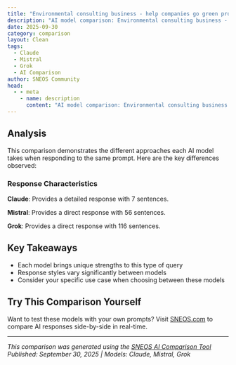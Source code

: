 ```yaml
---
title: "Environmental consulting business - help companies go green profitably"
description: "AI model comparison: Environmental consulting business - help companies go green profitably..."
date: 2025-09-30
category: comparison
layout: Clean
tags:
  - Claude
  - Mistral
  - Grok
  - AI Comparison
author: SNEOS Community
head:
  - - meta
    - name: description
      content: "AI model comparison: Environmental consulting business - help companies go green profitably..."
---
```


<ChatComparison
  title="Environmental consulting business - help companies go green profitably"
  prompt="Environmental consulting business - help companies go green profitably"
  :responses='{
    "Claude": "This is a smart business concept with growing demand! Here\u0027s how to structure and launch your environmental consulting practice:\n\n## Core Service Offerings\n\n**Energy Efficiency Audits**\n- Lighting upgrades (LED conversion)\n- HVAC optimization\n- Building envelope improvements\n- Equipment efficiency assessments\n\n**Waste Reduction Programs**\n- Waste stream analysis\n- Recycling program design\n- Packaging optimization\n- Circular economy strategies\n\n**Sustainability Reporting**\n- ESG compliance assistance\n- Carbon footprint assessments\n- Sustainability metrics tracking\n- Regulatory compliance support\n\n## Revenue Model Options\n\n- **Project-based fees** ($5K-50K\u002B per engagement)\n- **Hourly consulting** ($75-200/hour based on expertise)\n- **Performance-based pricing** (share of savings generated)\n- **Monthly retainers** for ongoing sustainability management\n- **Training workshops** and certification programs\n\n## Target Market Segments\n\n**Small-Medium Businesses** (easier entry point)\n- Restaurants and hospitality\n- Manufacturing facilities\n- Office buildings\n- Retail chains\n\n**Larger Corporations** (higher value contracts)\n- Fortune 500 sustainability initiatives\n- Supply chain optimization\n- Net-zero goal achievement\n\n## Getting Started Steps\n\n1. **Obtain relevant certifications** (LEED, CEM, sustainability credentials)\n2. **Build case studies** with pilot clients\n3. **Develop ROI calculators** and assessment tools\n4. **Network** at sustainability conferences and business events\n5. **Partner** with implementation contractors for referrals\n\nWhat type of environmental focus interests you most - energy, waste, or broader sustainability strategy?",
    "Mistral": "Starting an environmental consulting business focused on helping companies go green profitably is a timely and valuable venture. Here are some steps and considerations to help you get started:\n\n### 1. **Market Research and Business Plan**\n   - **Identify Target Market:** Determine which industries and types of businesses you will target (e.g., manufacturing, retail, tech, etc.).\n   - **Competitive Analysis:** Research existing environmental consulting firms to understand their services, pricing, and market positioning.\n   - **Business Plan:** Develop a comprehensive business plan outlining your mission, vision, services, target market, marketing strategy, financial projections, and operational plan.\n\n### 2. **Define Your Services**\n   - **Sustainability Audits:** Assess a company\u0027s current environmental impact and identify areas for improvement.\n   - **Energy Efficiency:** Help businesses reduce energy consumption and costs through efficient technologies and practices.\n   - **Waste Management:** Develop strategies for waste reduction, recycling, and sustainable disposal.\n   - **Green Building:** Consult on eco-friendly building materials and design.\n   - **Supply Chain Sustainability:** Assist in sourcing sustainable materials and suppliers.\n   - **Regulatory Compliance:** Ensure companies meet environmental regulations and standards.\n   - **Carbon Footprint Reduction:** Implement strategies to reduce carbon emissions.\n   - **Corporate Social Responsibility (CSR):** Develop CSR programs that align with business goals and values.\n\n### 3. **Build Expertise and Credentials**\n   - **Education and Certification:** Obtain relevant degrees or certifications in environmental science, sustainability, or related fields.\n   - **Experience:** Gain practical experience through internships, previous jobs, or consulting projects.\n   - **Networking:** Join professional organizations and attend industry conferences to build a network of contacts and stay updated on trends.\n\n### 4. **Legal and Financial Setup**\n   - **Business Structure:** Choose a business structure (e.g., LLC, corporation) that suits your needs.\n   - **Licenses and Permits:** Obtain any necessary licenses and permits to operate legally.\n   - **Insurance:** Secure liability insurance to protect your business from potential risks.\n   - **Financial Management:** Set up a budget, accounting system, and financial projections.\n\n### 5. **Marketing and Branding**\n   - **Brand Identity:** Develop a strong brand identity that reflects your values and expertise.\n   - **Website:** Create a professional website that showcases your services, case studies, and client testimonials.\n   - **Content Marketing:** Use blogs, whitepapers, and social media to share valuable content and establish thought leadership.\n   - **SEO and PPC:** Optimize your website for search engines and consider pay-per-click advertising to attract clients.\n   - **Networking and Partnerships:** Collaborate with other environmental organizations, industry associations, and complementary businesses.\n\n### 6. **Client Acquisition and Retention**\n   - **Initial Consultations:** Offer free or discounted initial consultations to attract potential clients.\n   - **Proposals:** Develop compelling proposals that outline your services, benefits, and pricing.\n   - **Client Relationships:** Build strong relationships with clients through excellent service, regular communication, and follow-up.\n   - **Feedback and Improvement:** Collect feedback from clients to continuously improve your services.\n\n### 7. **Operational Efficiency**\n   - **Project Management:** Use project management tools to track progress, manage deadlines, and ensure quality.\n   - **Technology:** Invest in software and tools that streamline your operations, such as CRM systems, data analytics, and sustainability reporting tools.\n   - **Team Building:** Hire skilled professionals and foster a collaborative team environment.\n\n### 8. **Continuous Learning and Adaptation**\n   - **Stay Updated:** Keep abreast of the latest environmental regulations, technologies, and best practices.\n   - **Innovate:** Continuously innovate and adapt your services to meet changing client needs and market conditions.\n   - **Feedback Loop:** Implement a feedback loop to gather insights from clients and stakeholders and make necessary adjustments.\n\n### 9. **Ethical and Sustainable Practices**\n   - **Walk the Talk:** Ensure your own business practices are sustainable and ethical.\n   - **Transparency:** Be transparent about your methods, results, and any challenges faced.\n   - **Community Engagement:** Engage with local communities and support environmental initiatives.\n\n### 10. **Scaling and Growth**\n   - **Expand Services:** As your business grows, consider expanding your service offerings.\n   - **Geographic Expansion:** Explore opportunities to expand into new regions or countries.\n   - **Partnerships:** Form strategic partnerships with other consulting firms, technology providers, and environmental organizations.\n\nBy following these steps and continuously adapting to the evolving landscape of environmental sustainability, you can build a successful and impactful environmental consulting business.",
    "Grok": "Starting an environmental consulting business focused on helping companies adopt sustainable practices profitably is a timely and impactful venture. Businesses are increasingly seeking ways to reduce their environmental footprint while maintaining or improving profitability, driven by consumer demand, regulatory pressures, and cost-saving opportunities. Below is a comprehensive guide to help you establish and grow your environmental consulting business:\n\n---\n\n### 1. Define Your Business Vision and Mission\n- **Vision:** Establish yourself as a trusted advisor for companies seeking to integrate sustainability into their operations while maximizing financial returns.\n- **Mission:** Help businesses reduce environmental impact through innovative, practical, and profitable green strategies.\n\n**Example Tagline:** \u0022Driving profitability through sustainability.\u0022\n\n---\n\n### 2. Identify Your Niche and Services\nFocus on specific industries or sustainability challenges to differentiate your business. Some potential niches and services include:\n- **Energy Efficiency Consulting:** Help companies reduce energy consumption and transition to renewable energy sources like solar or wind.\n- **Waste Management Solutions:** Develop strategies for waste reduction, recycling programs, and circular economy practices.\n- **Carbon Footprint Reduction:** Assist companies in measuring and reducing their greenhouse gas emissions to achieve net-zero goals.\n- **Sustainable Supply Chain Management:** Optimize supply chains to minimize environmental impact and costs.\n- **Green Building and Design:** Provide expertise on LEED certification, energy-efficient building materials, and eco-friendly design.\n- **Regulatory Compliance:** Guide companies through environmental regulations, permits, and reporting requirements.\n- **Employee Training and Engagement:** Create programs to educate staff on sustainability practices and foster a culture of environmental responsibility.\n\n**Key Tip:** Start with a specific niche based on your expertise or market demand, then expand as you grow.\n\n---\n\n### 3. Conduct Market Research\n- **Target Audience:** Identify industries with high environmental impact or regulatory pressure, such as manufacturing, construction, retail, hospitality, or agriculture.\n- **Competitor Analysis:** Research other environmental consulting firms in your area or industry. What services do they offer? What gaps can you fill?\n- **Trends and Drivers:** Stay updated on trends like carbon taxes, ESG (Environmental, Social, Governance) investing, and consumer preference for green brands.\n- **Pain Points:** Understand the challenges businesses face, such as high energy costs, waste disposal expenses, or reputational risks from unsustainable practices.\n\n**Key Tip:** Highlight how going green saves money (e.g., reducing energy bills) and boosts brand value (e.g., attracting eco-conscious customers).\n\n---\n\n### 4. Develop a Business Plan\nA strong business plan will outline your strategy, financial projections, and goals. Key components include:\n- **Executive Summary:** Summarize your business idea, target market, and unique value proposition.\n- **Market Analysis:** Detail your research on industry needs and competitors.\n- **Services and Pricing:** List your offerings and pricing model (e.g., hourly rates, project-based fees, or retainer agreements).\n- **Marketing Strategy:** Explain how you\u2019ll attract clients (see section 7).\n- **Financial Plan:** Include startup costs (e.g., certifications, software tools), revenue projections, and break-even analysis.\n- **Operational Plan:** Describe how you\u2019ll deliver services, whether solo or with a team.\n\n**Key Tip:** Emphasize profitability for clients as your core selling point.\n\n---\n\n### 5. Build Your Expertise and Credentials\n- **Education and Experience:** If you don\u2019t already have a background in environmental science, sustainability, or business, consider relevant courses or certifications.\n  - Example certifications: LEED Accredited Professional, Certified Energy Manager (CEM), or ISO 14001 (Environmental Management Systems).\n- **Tools and Software:** familiarize yourself with tools for carbon footprint analysis (e.g., SimaPro, GaBi), energy audits, or life cycle assessments.\n- **Stay Updated:** Follow environmental regulations, technological advancements, and sustainability trends.\n\n**Key Tip:** Highlight any past successes or case studies (e.g., helping a company reduce costs by 20% through energy efficiency) to build credibility.\n\n---\n\n### 6. Legal and Administrative Setup\n- **Business Structure:** Choose a structure (e.g., sole proprietorship, LLC) based on liability and tax implications.\n- **Licenses and Permits:** Check local and state requirements for environmental consulting. Some regions may require specific certifications for certain services.\n- **Insurance:** Obtain general liability insurance and professional liability (errors and omissions) insurance to protect against risks.\n- **Contracts:** Draft clear service agreements outlining scope, deliverables, timelines, and payment terms.\n\n**Key Tip:** Consult with a lawyer or accountant to ensure compliance with all regulations.\n\n---\n\n### 7. Marketing and Client Acquisition\n- **Branding:** Create a professional brand that reflects trust and sustainability. Use eco-friendly imagery and messaging in your logo, website, and materials.\n- **Website and Content:** Build a website with case studies, testimonials, and blog posts on sustainability tips. Optimize for SEO with keywords like \u201Cgreen business consulting\u201D or \u201Csustainable profitability.\u201D\n- **Networking:** Attend industry conferences, trade shows, and local business events to connect with potential clients.\n- **Social Media and Thought Leadership:** Share insights on LinkedIn or Twitter about sustainability trends, cost-saving tips, and success stories.\n- **Partnerships:** Collaborate with other consultants, green technology providers, or local governments to expand your reach.\n- **Cold Outreach:** Identify businesses in your target industries and send personalized emails or proposals showing how you can help them save money while going green.\n\n**Key Tip:** Offer free initial assessments or workshops to demonstrate value and attract clients.\n\n---\n\n### 8. Highlight Profitability in Your Pitch\nCompanies are more likely to invest in sustainability if they see financial benefits. Focus on:\n- **Cost Savings:** Show how energy efficiency, waste reduction, or sustainable sourcing lowers operational costs.\n- **Revenue Growth:** Highlight how green practices attract eco-conscious customers and improve brand reputation.\n- **Risk Mitigation:** Emphasize avoiding fines, penalties, or PR crises due to non-compliance with environmental regulations.\n- **Grants and Incentives:** Inform clients about tax credits, rebates, or grants for adopting sustainable practices.\n\n**Example Pitch:** \u201CBy implementing energy-efficient lighting and HVAC systems, we helped [Client X] reduce energy costs by 25%, saving $50,000 annually while cutting carbon emissions by 30%.\u201D\n\n---\n\n### 9. Deliver Measurable Results\n- **Assessments:** Start with a thorough audit of the client\u2019s current environmental impact (energy use, waste, emissions).\n- **Customized Plans:** Develop actionable, cost-effective strategies tailored to their business model.\n- **Implementation Support:** Guide clients through execution, whether it\u2019s installing solar panels, redesigning packaging, or training staff.\n- **Tracking and Reporting:** Use metrics to measure impact (e.g., energy savings, CO2 reduction) and provide regular progress reports.\n- **Continuous Improvement:** Suggest ongoing improvements to maintain sustainability and profitability.\n\n**Key Tip:** Use data visualization (charts, graphs) to make results clear and compelling to clients.\n\n---\n\n### 10. Scale Your Business\n- **Hire a Team:** As demand grows, bring on specialists in energy, waste, or compliance to expand your service offerings.\n- **Technology Integration:** Invest in software for scalability, such as project management tools or automated environmental reporting systems.\n- **Geographic Expansion:** Target new regions or industries once you\u2019ve established a strong local presence.\n- **Product Development:** Create digital products like online courses, templates, or sustainability toolkits for additional revenue streams.\n\n**Key Tip:** Reinvest profits into marketing and certifications to stay competitive.\n\n---\n\n### 11. Stay Committed to Sustainability\nPractice what you preach by running an eco-friendly business:\n- Use digital tools to minimize paper waste.\n- Work remotely or use public transport to reduce your carbon footprint.\n- Partner with green vendors for any physical products or services.\n\n**Key Tip:** Showcase your sustainable practices as part of your brand story to inspire clients.\n\n---\n\n### Potential Challenges and Solutions\n- **Challenge:** Resistance from businesses focused solely on short-term profits.\n  - **Solution:** Emphasize quick wins (e.g., immediate cost savings) and long-term benefits (e.g., customer loyalty).\n- **Challenge:** High upfront costs for green solutions (e.g., solar panels).\n  - **Solution:** Connect clients with financing options, grants, or phased implementation plans.\n- **Challenge:** Lack of awareness about sustainability benefits.\n  - **Solution:** Educate through free resources, webinars, or speaking engagements.\n\n---\n\n### Startup Costs and Revenue Potential\n- **Startup Costs:** $5,000\u2013$20,000 (including certifications, marketing, website, insurance, and tools).\n- **Revenue Potential:** Consultants often charge $75\u2013$200/hour or $2,000\u2013$10,000 per project, depending on scope and expertise. Annual revenue can range from $50,000 (solo consultant) to over $500,000 (small firm).\n\n---\n\n### Final Thought\nAn environmental consulting business is not just a profitable opportunity but also a chance to make a meaningful impact on the planet. By focusing on the dual benefits of sustainability and profitability, you can build a successful enterprise while helping companies thrive in a greener economy.\n\nWould you like help with a specific aspect, such as a marketing plan, pricing strategy, or case study development? Let me know!"
  }'
  published-date="16:17"
/>

## Analysis

This comparison demonstrates the different approaches each AI model takes when responding to the same prompt. Here are the key differences observed:

### Response Characteristics

**Claude**: Provides a detailed response with 7 sentences. 

**Mistral**: Provides a direct response with 56 sentences. 

**Grok**: Provides a direct response with 116 sentences. 

## Key Takeaways

- Each model brings unique strengths to this type of query
- Response styles vary significantly between models
- Consider your specific use case when choosing between these models

## Try This Comparison Yourself

Want to test these models with your own prompts? Visit [SNEOS.com](https://sneos.com) to compare AI responses side-by-side in real-time.

---

*This comparison was generated using the [SNEOS AI Comparison Tool](https://sneos.com)*
*Published: September 30, 2025 | Models: Claude, Mistral, Grok*
